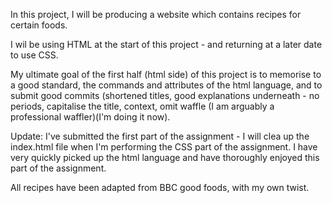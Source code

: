In this project, I will be producing a website which contains recipes for certain foods.

I wil be using HTML at the start of this project - and returning at a later date to use CSS.

My ultimate goal of the first half (html side) of this project is to memorise to a good standard, the commands and attributes of the html language, and to submit good commits (shortened titles, good explanations underneath - no periods, capitalise the title, context, omit waffle (I am arguably a professional waffler)(I'm doing it now).

Update: I've submitted the first part of the assignment - I will clea up the index.html file when I'm performing the CSS part of the assignment. I have very quickly picked up the html language and have thoroughly enjoyed this part of the assignment.

All recipes have been adapted from BBC good foods, with my own twist. 
